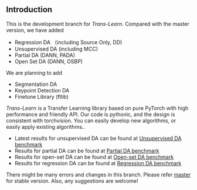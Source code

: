## Introduction
This is the development branch for *Trans-Learn*. 
Compared with the master version, we have added

- Regression DA （including Source Only, DD)
- Unsupervised DA (including MCC)
- Partial DA (DANN, PADA)
- Open Set DA (DANN, OSBP)

We are planning to add
- Segmentation DA
- Keypoint Detection DA
- Finetune Library (ftlib)


*Trans-Learn* is a Transfer Learning library based on pure PyTorch with high performance and friendly API. 
Our code is pythonic, and the design is consistent with torchvision. You can easily develop new algorithms, or easily apply existing algorithms..

- Latest results for unsupervised DA can be found at [Unsupervised DA benchmark](https://github.com/thuml/Transfer-Learning-Library/blob/dev/docs/source/dalib.adaptation.unsupervised_da.rst)
- Results for partial DA can be found at [Partial DA benchmark](https://github.com/thuml/Transfer-Learning-Library/blob/dev/docs/source/dalib.adaptation.partial_da.rst)
- Results for open-set DA can be found at [Open-set DA benchmark](https://github.com/thuml/Transfer-Learning-Library/blob/dev/docs/source/dalib.adaptation.open_set_da.rst)
- Results for regression DA can be found at [Regression DA benchmark](https://github.com/thuml/Transfer-Learning-Library/blob/dev/docs/source/dalib.adaptation.regression_da.rst)


There might be many errors and changes in this branch. Please refer [master](https://github.com/thuml/Transfer-Learning-Library) for stable version. Also, any suggestions are welcome!